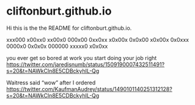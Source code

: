 # cliftonburt.github.io
Hi this is the the README for cliftonburt.github.io. 

xxx000
x00xx0
xx00x0
000x00
0xx0xx
x0x00x
0x0x00
x0x00x
0x0xxx
0000x0
0x0x0x
000000
xxxxx0
x0x0xx



you ever get so bored at work you start doing your job right
https://twitter.com/jaredisnumb/status/1509190007432511491?s=20&t=NAWkCln8E5CDBckyhIL-Qg


Waitress said “wow” after I ordered
https://twitter.com/KaufmanAudrey/status/1490101140251312128?s=20&t=NAWkCln8E5CDBckyhIL-Qg




